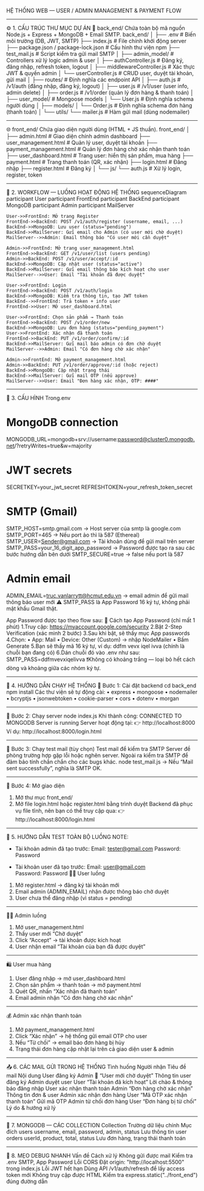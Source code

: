 HỆ THỐNG WEB — USER / ADMIN MANAGEMENT & PAYMENT FLOW
________________________________________
⚙️ 1. CẤU TRÚC THƯ MỤC DỰ ÁN
📁 back_end/
Chứa toàn bộ mã nguồn Node.js + Express + MongoDB + Email SMTP.
back_end/
│
├── .env                              # Biến môi trường (DB, JWT, SMTP)
├── index.js                          # File chính khởi động server
├── package.json / package-lock.json  # Cấu hình thư viện npm
├── test_mail.js                      # Script kiểm tra gửi mail SMTP
│
├── admin_model/                      # Controllers xử lý logic admin & user
│   ├── authController.js             # Đăng ký, đăng nhập, refresh token, logout
│   ├── middlewareController.js       # Xác thực JWT & quyền admin
│   └── userController.js             # CRUD user, duyệt tài khoản, gửi mail
│
├── routes/                           # Định nghĩa các endpoint API
│   ├── auth.js                       # /v1/auth (đăng nhập, đăng    ký, logout)
│   ├── user.js                       # /v1/user (user info, admin delete)
│   ├── order.js                      # /v1/order (quản lý đơn hàng & thanh toán)
│
├── user_model/                       # Mongoose models
│   └── User.js                       # Định nghĩa schema người dùng
│
├── models/
│   └── Order.js                      # Định nghĩa schema đơn hàng (thanh toán)
│
└── utils/
    └── mailer.js                     # Hàm gửi mail (dùng nodemailer)
________________________________________
🌐 front_end/
Chứa giao diện người dùng (HTML + JS thuần).
front_end/
│
├── admin.html              # Giao diện chính admin dashboard
├── user_management.html     # Quản lý user, duyệt tài khoản
├── payment_management.html  # Quản lý đơn hàng chờ xác nhận thanh toán
├── user_dashboard.html      # Trang user: hiển thị sản phẩm, mua hàng
├── payment.html             # Trang thanh toán (QR, xác nhận)
├── login.html               # Đăng nhập
├── register.html            # Đăng ký
│
└── js/
    └── auth.js              # Xử lý login, register, token
________________________________________
🔄 2. WORKFLOW — LUỒNG HOẠT ĐỘNG HỆ THỐNG
sequenceDiagram
    participant User
    participant FrontEnd
    participant BackEnd
    participant MongoDB
    participant Admin
    participant MailServer

    User->>FrontEnd: Mở trang Register
    FrontEnd->>BackEnd: POST /v1/auth/register (username, email, ...)
    BackEnd->>MongoDB: Lưu user (status="pending")
    BackEnd->>MailServer: Gửi email cho Admin (có user mới chờ duyệt)
    MailServer-->>Admin: Email thông báo "Có user mới cần duyệt"

    Admin->>FrontEnd: Mở trang user_management.html
    FrontEnd->>BackEnd: GET /v1/user/list (users pending)
    Admin->>BackEnd: POST /v1/user/accept/:id
    BackEnd->>MongoDB: Cập nhật user (status="active")
    BackEnd->>MailServer: Gửi email thông báo kích hoạt cho user
    MailServer-->>User: Email "Tài khoản đã được duyệt"

    User->>FrontEnd: Login
    FrontEnd->>BackEnd: POST /v1/auth/login
    BackEnd->>MongoDB: Kiểm tra thông tin, tạo JWT token
    BackEnd-->>FrontEnd: Trả token + info user
    FrontEnd->>User: Mở user_dashboard.html

    User->>FrontEnd: Chọn sản phẩm → Thanh toán
    FrontEnd->>BackEnd: POST /v1/order/new
    BackEnd->>MongoDB: Lưu đơn hàng (status="pending_payment")
    User->>FrontEnd: Xác nhận đã thanh toán
    FrontEnd->>BackEnd: PUT /v1/order/confirm/:id
    BackEnd->>MailServer: Gửi mail báo admin có đơn chờ duyệt
    MailServer-->>Admin: Email "Có đơn hàng chờ xác nhận"

    Admin->>FrontEnd: Mở payment_management.html
    Admin->>BackEnd: PUT /v1/order/approve/:id (hoặc reject)
    BackEnd->>MongoDB: Cập nhật trạng thái
    BackEnd->>MailServer: Gửi mail OTP (nếu approve)
    MailServer-->>User: Email "Đơn hàng xác nhận, OTP: ####"
________________________________________
🔑 3. CẤU HÌNH 
Trong.env
# MongoDB connection
MONGODB_URL=mongodb+srv://username:password@cluster0.mongodb.net/?retryWrites=true&w=majority

# JWT secrets
SECRETKEY=your_jwt_secret
REFRESHTOKEN=your_refresh_token_secret

# SMTP (Gmail)
SMTP_HOST=smtp.gmail.com -> Host server của smtp là google.com
SMTP_PORT=465 -> Nếu port ảo thì là 587 (Ethereal)
SMTP_USER=Sender@gmail.com -> Tài khoản dùng để gửi mail trên server
SMTP_PASS=your_16_digit_app_password -> Password được tạo ra sau các bước hướng dẫn bên dưới
SMTP_SECURE=true -> false nếu port là 587

# Admin email
ADMIN_EMAIL=truc.vanlarrytt@hcmut.edu.vn -> email admin để gửi mail thông báo user mới
⚠️ SMTP_PASS là App Password 16 ký tự, không phải mật khẩu Gmail thật.
 
App Password được tạo theo flow sau:
🔐 Cách tạo App Password (chỉ mất 1 phút)
1.Truy cập: https://myaccount.google.com/security
2️.Bật 2-Step Verification (xác minh 2 bước)
3️.Sau khi bật, sẽ thấy mục App passwords
4️.Chọn:
•	App: Mail
•	Device: Other (Custom) → nhập NodeMailer
•	Bấm Generate
5️.Bạn sẽ thấy mã 16 ký tự, ví dụ:
ddfm vevx iqel ivva
(chính là chuỗi bạn đang có)
6️.Dán chuỗi đó vào .env như sau:
SMTP_PASS=ddfmvevxiqelivva
❗Không có khoảng trắng — loại bỏ hết cách dòng và khoảng giữa các nhóm ký tự.
________________________________________
🚀 4. HƯỚNG DẪN CHẠY HỆ THỐNG
🧩 Bước 1: Cài đặt backend
cd back_end
npm install
Các thư viện sẽ tự động cài:
•	express
•	mongoose
•	nodemailer
•	bcryptjs
•	jsonwebtoken
•	cookie-parser
•	cors
•	dotenv
•	morgan
________________________________________
🧩 Bước 2: Chạy server
node index.js
Khi thành công:
CONNECTED TO MONGODB
Server is running
Server hoạt động tại:
👉 http://localhost:8000
Ví dụ: http://localhost:8000/login.html
________________________________________
🧩 Bước 3: Chạy test mail (tùy chọn)
Test mail để kiểm tra SMTP Server đề phòng trường hợp gặp lỗi hoặc nghẽn server.
Ngoài ra kiểm tra SMTP để đảm bảo tính chắn chắn cho các bugs khác.
node test_mail.js
→ Nếu “Mail sent successfully”, nghĩa là SMTP OK.
________________________________________
🧩 Bước 4: Mở giao diện
1.	Mở thư mục front_end/
2.	Mở file login.html hoặc register.html bằng trình duyệt
Backend đã phục vụ file tĩnh, nên bạn có thể truy cập qua:
👉 http://localhost:8000/login.html
________________________________________
🧪 5. HƯỚNG DẪN TEST TOÀN BỘ LUỒNG
	NOTE:
-	Tài khoản admin đã tạo trước:
Email: tester@gmail.com
Password: Password

-	Tài khoản user đã tạo trước:
Email: user@gmail.com	
Password: Password
🧍‍♂️ User luồng
1.	Mở register.html → đăng ký tài khoản mới
2.	Email admin (ADMIN_EMAIL) nhận được thông báo chờ duyệt
3.	User chưa thể đăng nhập (vì status = pending)
________________________________________
👨‍💼 Admin luồng
1.	Mở user_management.html
2.	Thấy user mới “Chờ duyệt”
3.	Click “Accept” → tài khoản được kích hoạt
4.	User nhận email “Tài khoản của bạn đã được duyệt”
________________________________________
🛍 User mua hàng
1.	User đăng nhập → mở user_dashboard.html
2.	Chọn sản phẩm → thanh toán → mở payment.html
3.	Quét QR, nhấn “Xác nhận đã thanh toán”
4.	Email admin nhận “Có đơn hàng chờ xác nhận”
________________________________________
💰 Admin xác nhận thanh toán
1.	Mở payment_management.html
2.	Click “Xác nhận” → hệ thống gửi email OTP cho user
3.	Nếu “Từ chối” → email báo đơn hàng bị hủy
4.	Trạng thái đơn hàng cập nhật lại trên cả giao diện user & admin
________________________________________
📤 6. CÁC MAIL GỬI TRONG HỆ THỐNG
Tình huống	Người nhận	Tiêu đề mail	Nội dung
User đăng ký	Admin	📨 “User mới chờ duyệt”	Thông tin user đăng ký
Admin duyệt user	User	 “Tài khoản đã kích hoạt”	Lời chào & thông báo đăng nhập
User xác nhận thanh toán	Admin	 “Đơn hàng chờ xác nhận”	Thông tin đơn & user
Admin xác nhận đơn hàng	User	“Mã OTP xác nhận thanh toán”	Gửi mã OTP
Admin từ chối đơn hàng	User	 “Đơn hàng bị từ chối”	Lý do & hướng xử lý
________________________________________
🧱 7. MONGODB — CÁC COLLECTION
Collection	Trường dữ liệu chính	Mục đích
users	username, email, password, admin, status	Lưu thông tin user
orders	userId, product, total, status	Lưu đơn hàng, trạng thái thanh toán
________________________________________
🧰 8. MẸO DEBUG NHANH
Vấn đề	Cách xử lý
Không gửi được mail	Kiểm tra .env SMTP, App Password
Lỗi CORS	Đặt origin: "http://localhost:5500" trong index.js
Lỗi JWT hết hạn	Dùng API /v1/auth/refresh để lấy access token mới
Không truy cập được HTML	Kiểm tra express.static("../front_end") đúng đường dẫn


